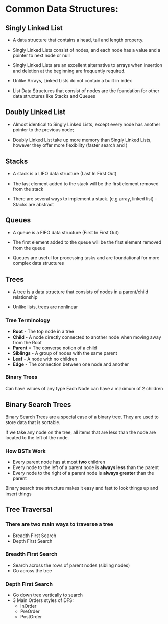 # Common Data Structures:

## Singly Linked List

- A data structure that contains a head, tail and length property.

- Singly Linked Lists consist of nodes, and each node has a value and a pointer to next node or null

- Singly Linked Lists are an excellent alternative to arrays when insertion and deletion at the beginning are frequently required.

- Unlike Arrays, Linked Lists do not contain a built in index

- List Data Structures that consist of nodes are the foundation for other data structures like Stacks and Queues


## Doubly Linked List

- Almost identical to Singly Linked Lists, except every node has another pointer to the previous node;

- Doubly Linked List take up more memory than Singly Linked Lists, however they offer more flexibility (faster search and )


## Stacks

- A stack is a LIFO data structure (Last In First Out)

- The last element added to the stack will be the first element removed from the stack

- There are several ways to implement a stack. (e.g array, linked list) - Stacks are abstract


## Queues

- A queue is a FIFO data structure (First In First Out)

- The first element added to the queue will be the first element removed from the queue

- Queues are useful for processing tasks and are foundational for more complex data structures


## Trees

- A tree is a data structure that consists of nodes in a parent/child relationship

- Unlike lists, trees are nonlinear

### Tree Terminology
- **Root** - The top node in a tree
- **Child** - A node directly connected to another node when moving away from the Root
- **Parent** = The converse notion of a child
- **Siblings** - A group of nodes with the same parent
- **Leaf** - A node with no children
- **Edge** - The connection between one node and another

### Binary Trees

Can have values of any type
Each Node can have a maximum of 2 children

## Binary Search Trees

Binary Search Trees are a special case of a binary tree. They are used to store data that is sortable.

If we take any node on the tree, all items that are less than the node are located to the left of the node.

### How BSTs Work

- Every parent node has at most **two** children
- Every node to the left of a parent node is **always less** than the parent
- Every node to the right of a parent node is **always greater** than the parent

Binary search tree structure makes it easy and fast to look things up and insert things


## Tree Traversal

### There are two main ways to traverse a tree
- Breadth First Search
- Depth First Search

### Breadth First Search

- Search across the rows of parent nodes (sibling nodes)
- Go across the tree

### Depth First Search

- Go down tree vertically to search
- 3 Main Orders styles of DFS:
    - InOrder
    - PreOrder
    - PostOrder
